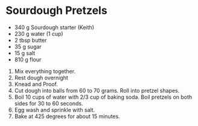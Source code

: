 Sourdough Pretzels
===================

- 340 g Sourdough starter  (Keith)
- 230 g water (1 cup)
- 2 tbsp butter
- 35 g sugar
- 15 g salt
- 810 g flour

1. Mix everything together.
2. Rest dough overnight
3. Knead and Proof.
4. Cut dough into balls from 60 to 70 grams.  Roll into pretzel shapes.
5. Boil 10 cups of water with 2/3 cup of baking soda.  Boil pretzels on both sides for 30 to 60 seconds.
6. Egg wash and sprinkle with salt.
7. Bake at 425 degrees for about 15 minutes.
